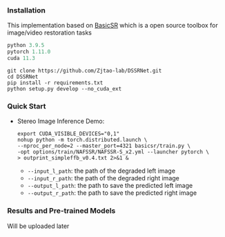 
### Installation
This implementation based on [BasicSR](https://github.com/xinntao/BasicSR) which is a open source toolbox for image/video restoration tasks 

```python
python 3.9.5
pytorch 1.11.0
cuda 11.3
```

```
git clone https://github.com/Zjtao-lab/DSSRNet.git
cd DSSRNet
pip install -r requirements.txt
python setup.py develop --no_cuda_ext
```

### Quick Start 

* Stereo Image Inference Demo:
    ```
   export CUDA_VISIBLE_DEVICES="0,1"
    nohup python -m torch.distributed.launch \
    --nproc_per_node=2 --master_port=4321 basicsr/train.py \
    -opt options/train/NAFSSR/NAFSSR-S_x2.yml --launcher pytorch \
    > outprint_simpleffb_v0.4.txt 2>&1 &
    ```
    * ```--input_l_path```: the path of the degraded left image
    * ```--input_r_path```: the path of the degraded right image
    * ```--output_l_path```: the path to save the predicted left image
    * ```--output_r_path```: the path to save the predicted right image


### Results and Pre-trained Models

Will be uploaded later